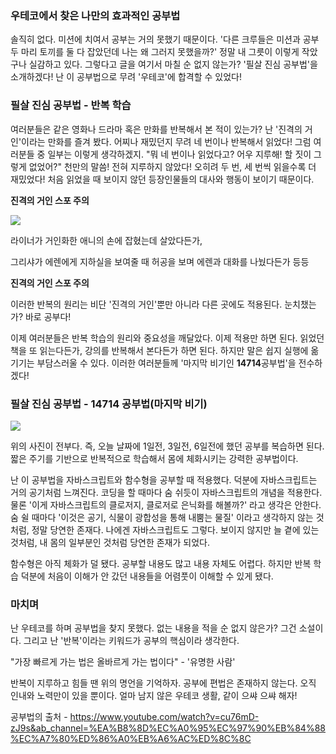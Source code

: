 ### 우테코에서 찾은 나만의 효과적인 공부법

솔직히 없다. 미션에 치여서 공부는 거의 못했기 때문이다.
'다른 크루들은 미션과 공부 두 마리 토끼를 둘 다 잡았던데 나는 왜 그러지 못했을까?'
정말 내 그릇이 이렇게 작았구나 실감하고 있다.
그렇다고 글을 여기서 마칠 순 없지 않는가?
'필살 진심 공부법'을 소개하겠다!
난 이 공부법으로 무려 '우테코'에 합격할 수 있었다!

### 필살 진심 공부법 - 반복 학습

여러분들은 같은 영화나 드라마 혹은 만화를 반복해서 본 적이 있는가?
난 '진격의 거인'이라는 만화를 즐겨 봤다.
어찌나 재밌던지 무려 네 번이나 반복해서 읽었다!
그럼 여러분들 중 일부는 이렇게 생각하겠지.
"뭐 네 번이나 읽었다고? 어우 지루해! 할 짓이 그렇게 없었어?"
천만의 말씀! 전혀 지루하지 않았다! 오히려 두 번, 세 번씩 읽을수록 더 재밌었다!
처음 읽었을 때 보이지 않던 등장인물들의 대사와 행동이 보이기 때문이다.

**진격의 거인 스포 주의**

![](https://image.tmdb.org/t/p/w1280/f8ruHHptnKb45zMQN5bAKgbSLyw.jpg)

라이너가 거인화한 애니의 손에 잡혔는데 살았다든가,

그리샤가 에렌에게 지하실을 보여줄 때 허공을 보며 에렌과 대화를 나눴다든가 등등

**진격의 거인 스포 주의**

이러한 반복의 원리는 비단 '진격의 거인'뿐만 아니라 다른 곳에도 적용된다.
눈치챘는가? 바로 공부다!

이제 여러분들은 반복 학습의 원리와 중요성을 깨달았다.
이제 적용만 하면 된다.
읽었던 책을 또 읽는다든가, 강의를 반복해서 본다든가 하면 된다.
하지만 말은 쉽지 실행에 옮기기는 부담스러울 수 있다.
이러한 여러분들께 '마지막 비기인 **14714**공부법'을 전수하겠다!

### 필살 진심 공부법 - 14714 공부법(마지막 비기)

![](https://mblogthumb-phinf.pstatic.net/MjAyMDAxMDFfMTcw/MDAxNTc3ODg1NTc1NDUx.Py5YIk3-m03G7ghvrG-7q7IxuCTwJ-mh5_fD69wA6uwg.EREL-KKgc6OWSfz7ejXAXOFxS7mkleOJC1Vo7xyLpkQg.JPEG.anjel93/%EC%BA%A1%EC%B2%98.JPG?type=w2)

위의 사진이 전부다.
즉, 오늘 날짜에 1일전, 3일전, 6일전에 했던 공부를 복습하면 된다.
짧은 주기를 기반으로 반복적으로 학습해서 몸에 체화시키는 강력한 공부법이다.

난 이 공부법을 자바스크립트와 함수형을 공부할 때 적용했다.
덕분에 자바스크립트는 거의 공기처럼 느껴진다.
코딩을 할 때마다 숨 쉬듯이 자바스크립트의 개념을 적용한다.
물론 '이게 자바스크립트의 클로저지, 클로저로 은닉화를 해볼까?' 라고 생각은 안한다.
숨 쉴 때마다 '이것은 공기, 식물이 광합성을 통해 내뿜는 물질' 이라고 생각하지 않는 것처럼, 정말 당연한 존재다.
나에겐 자바스크립트도 그렇다.
보이지 않지만 늘 곁에 있는 것처럼, 내 몸의 일부분인 것처럼 당연한 존재가 되었다.

함수형은 아직 체화가 덜 됐다.
공부할 내용도 많고 내용 자체도 어렵다.
하지만 반복 학습 덕분에 처음이 이해가 안 갔던 내용들을 어렴풋이 이해할 수 있게 됐다.

### 마치며

난 우테코를 하며 공부법을 찾지 못했다.
없는 내용을 적을 순 없지 않은가? 그건 소설이다.
그리고 난 '반복'이라는 키워드가 공부의 핵심이라 생각한다.

"가장 빠르게 가는 법은 올바르게 가는 법이다" - '유명한 사람'

반복이 지루하고 힘들 땐 위의 명언을 기억하자.
공부에 편법은 존재하지 않는다.
오직 인내와 노력만이 있을 뿐이다.
얼마 남지 않은 우테코 생활, 같이 으쌰 으쌰 해자!

공부법의 출처 - https://www.youtube.com/watch?v=cu76mD-zJ9s&ab_channel=%EA%B8%8D%EC%A0%95%EC%97%90%EB%84%88%EC%A7%80%ED%86%A0%EB%A6%AC%ED%8C%8C
